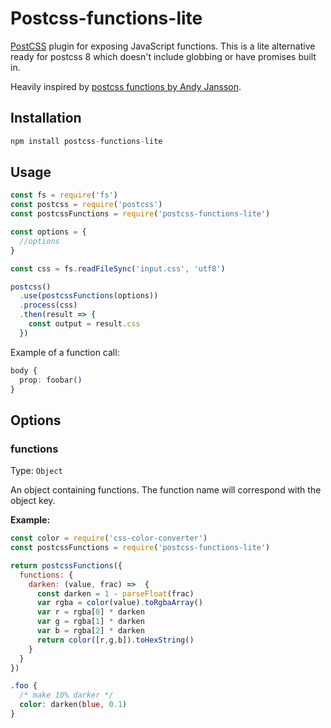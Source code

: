 # Postcss-functions-lite

[PostCSS](https://github.com/postcss/postcss) plugin for exposing JavaScript functions.  This is a lite alternative ready for postcss 8 which doesn't include globbing or have promises built in.

Heavily inspired by [postcss functions by Andy Jansson](https://github.com/andyjansson/postcss-functions).

## Installation

```js
npm install postcss-functions-lite
```

## Usage

```js
const fs = require('fs')
const postcss = require('postcss')
const postcssFunctions = require('postcss-functions-lite')

const options = {
  //options
}

const css = fs.readFileSync('input.css', 'utf8')

postcss()
  .use(postcssFunctions(options))
  .process(css)
  .then(result => {
    const output = result.css
  })
```

Example of a function call:

```css
body {
  prop: foobar()
}
```

## Options

### functions

Type: `Object`

An object containing functions. The function name will correspond with the object key.

**Example:**

```js
const color = require('css-color-converter')
const postcssFunctions = require('postcss-functions-lite')

return postcssFunctions({
  functions: {
    darken: (value, frac) =>  {
      const darken = 1 - parseFloat(frac)
      var rgba = color(value).toRgbaArray()
      var r = rgba[0] * darken
      var g = rgba[1] * darken
      var b = rgba[2] * darken
      return color([r,g,b]).toHexString()
    }
  }
})
```

```css
.foo {
  /* make 10% darker */
  color: darken(blue, 0.1)
}
```
